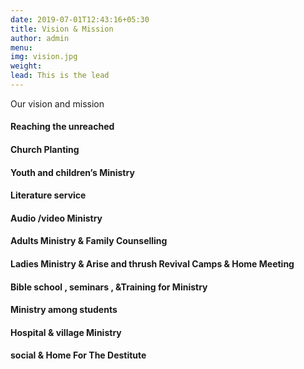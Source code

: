 ```yaml
---
date: 2019-07-01T12:43:16+05:30
title: Vision & Mission
author: admin
menu: 
img: vision.jpg
weight: 
lead: This is the lead 
---
```

Our vision and mission 

#### Reaching the unreached

#### Church Planting 

#### Youth and children’s Ministry

#### Literature service

#### Audio /video Ministry

#### Adults Ministry & Family Counselling 

#### Ladies Ministry & Arise and thrush Revival Camps & Home Meeting
 
#### Bible  school , seminars , &Training for Ministry

#### Ministry among students
 
#### Hospital & village Ministry

#### social & Home  For The Destitute 

